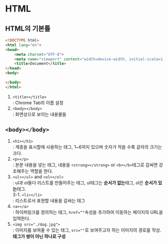 # HTML
## HTML의 기본틀
```html
<!DOCTYPE html>
<html lang="en">
<head>
    <meta charset="UTF-8">
    <meta name="viewport" content="width=device-width, initial-scale=1.0">
    <title>Document</title>
</head>
<body>
    
</body>
</html>
```
1. `<title></title>`  
    : Chrome Tab의 이름 설정
2. `<body></body>`  
    : 화면상으로 보이는 내용물들


## `<body></body>`
1. `<h1></h1>`  
    : 계층을 표시할때 사용하는 태그, 1~6까지 있으며 숫자가 작을 수록 글자의 크기는 크다.
2. `<p></p>`  
    : 본문 내용을 넣는 태그, 내용을 `<strong></strong>` or `<b></b>`테그로 감싸면 강조해주는 역할을 한다.
3. `<ul></ul>` and `<ol></ol>`  
    : ul과 ol둘다 리스트를 만들어주는 태그, ul태그는 **순서가 없는**태그, ol은 **순서가 있는**태그.  
    3-1. `<li></li>`  
        : 리스트로서 표현할 내용을 감싸는 태그
4. `<a></a>`  
    : 하이퍼링크를 정의하는 태그, `href=""`속성을 추가하여 이동하는 페이지의 URL을 입력한다.
5. `<img src="./dog.jpg">`  
    : 이미지를 보여줄 수 있는 태그, `src=""`로 보여주고자 하는 이미지의 경로를 작성. **태그가 쌍이 아닌 하나로 구성**